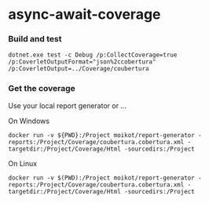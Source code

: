 # async-await-coverage

### Build and test

```charp
dotnet.exe test -c Debug /p:CollectCoverage=true /p:CoverletOutputFormat="json%2ccobertura" /p:CoverletOutput=../Coverage/coubertura
```

### Get the coverage

Use your local report generator or ...

On Windows
```charp
docker run -v ${PWD}:/Project moikot/report-generator -reports:/Project/Coverage/coubertura.cobertura.xml -targetdir:/Project/Coverage/Html -sourcedirs:/Project
```

On Linux
```charp
docker run -v $(PWD):/Project moikot/report-generator -reports:/Project/Coverage/coubertura.cobertura.xml -targetdir:/Project/Coverage/Html -sourcedirs:/Project
```



